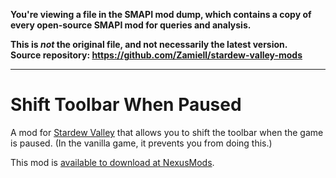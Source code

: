 **You're viewing a file in the SMAPI mod dump, which contains a copy of every open-source SMAPI mod
for queries and analysis.**

**This is _not_ the original file, and not necessarily the latest version.**  
**Source repository: https://github.com/Zamiell/stardew-valley-mods**

----

# Shift Toolbar When Paused

A mod for [Stardew Valley](https://www.stardewvalley.net/) that allows you to shift the toolbar when the game is paused. (In the vanilla game, it prevents you from doing this.)

This mod is [available to download at NexusMods](https://www.nexusmods.com/stardewvalley/mods/21613/).
